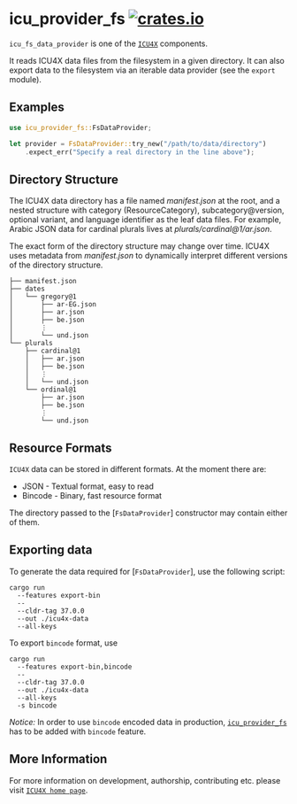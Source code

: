 # icu_provider_fs [![crates.io](http://meritbadge.herokuapp.com/icu_provider_fs)](https://crates.io/crates/icu_provider_fs)

`icu_fs_data_provider` is one of the [`ICU4X`] components.

It reads ICU4X data files from the filesystem in a given directory. It can also export data to
the filesystem via an iterable data provider (see the `export` module).

## Examples

```rust
use icu_provider_fs::FsDataProvider;

let provider = FsDataProvider::try_new("/path/to/data/directory")
    .expect_err("Specify a real directory in the line above");
```

## Directory Structure

The ICU4X data directory has a file named *manifest.json* at the root, and a nested structure
with category (ResourceCategory), subcategory@version, optional variant, and language identifier
as the leaf data files. For example, Arabic JSON data for cardinal plurals lives at
*plurals/cardinal@1/ar.json*.

The exact form of the directory structure may change over time. ICU4X uses metadata from
*manifest.json* to dynamically interpret different versions of the directory structure.

```
├── manifest.json
├── dates
│   └── gregory@1
│       ├── ar-EG.json
│       ├── ar.json
│       ├── be.json
│       ⋮
│       └── und.json
└── plurals
    ├── cardinal@1
    │   ├── ar.json
    │   ├── be.json
    │   ⋮
    │   └── und.json
    └── ordinal@1
        ├── ar.json
        ├── be.json
        ⋮
        └── und.json
```

## Resource Formats

`ICU4X` data can be stored in different formats. At the moment there are:

* JSON - Textual format, easy to read
* Bincode - Binary, fast resource format

The directory passed to the [`FsDataProvider`] constructor may contain either of them.

## Exporting data

To generate the data required for [`FsDataProvider`], use the following script:

```
cargo run
  --features export-bin
  --
  --cldr-tag 37.0.0
  --out ./icu4x-data
  --all-keys
```

To export `bincode` format, use

```
cargo run
  --features export-bin,bincode
  --
  --cldr-tag 37.0.0
  --out ./icu4x-data
  --all-keys
  -s bincode
```

*Notice:* In order to use `bincode` encoded data in production, [`icu_provider_fs`](crate) has to be
added with `bincode` feature.

[`ICU4X`]: ../icu/index.html

## More Information

For more information on development, authorship, contributing etc. please visit [`ICU4X home page`](https://github.com/unicode-org/icu4x).
